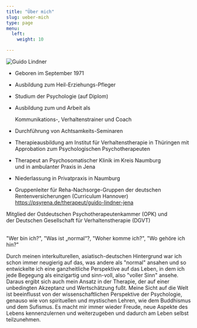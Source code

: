 ```yaml
---
title: "Über mich"
slug: ueber-mich
type: page
menu:
  left:
    weight: 10

---
```

![Guido Lindner](/images/portrait.jpg "Portrait von Guido Lindner")

* Geboren im September 1971
* Ausbildung zum Heil-Erziehungs-Pfleger
* Studium der Psychologie (auf Diplom)
* Ausbildung zum und Arbeit als 

  Kommunikations-, Verhaltenstrainer und Coach
* Durchführung von Achtsamkeits-Seminaren
* Therapieausbildung am Institut für Verhaltenstherapie in Thüringen mit  
  Approbation zum Psychologischen Psychotherapeuten
* Therapeut an Psychosomatischer Klinik im Kreis Naumburg<br> und in ambulanter Praxis in Jena
* Niederlassung in Privatpraxis in Naumburg
* Gruppenleiter für Reha-Nachsorge-Gruppen der deutschen Rentenversicherungen (Curriculum Hannover)
  https://psyrena.de/therapeut/guido-lindner-jena

Mitglied der Ostdeutschen Psychotherapeutenkammer (OPK) und  
der Deutschen Gesellschaft für Verhaltenstherapie (DGVT)

<br>"Wer bin ich?", "Was ist „normal“?, "Woher komme ich?", "Wo gehöre ich hin?" <br>

Durch meinen interkulturellen, asiatisch-deutschen Hintergrund war ich schon immer neugierig auf das, was andere als "normal" ansahen und so entwickelte ich eine ganzheitliche Perspektive auf das Leben, in dem ich jede Begegung als einzigartig und sinn-voll, also "voller Sinn" ansehe. Daraus ergibt sich auch mein Ansatz in der Therapie, der auf einer unbedingten Akzeptanz und Wertschätzung fußt. Meine Sicht auf die Welt ist beeinflusst von der wissenschaftlichen Perspektive der Psychologie, genauso wie von spirituellen und mystischen Lehren, wie dem Buddhismus und dem Sufismus. Es macht mir immer wieder Freude, neue Aspekte des Lebens kennenzulernen und weiterzugeben und dadurch am Leben selbst teilzunehmen.
